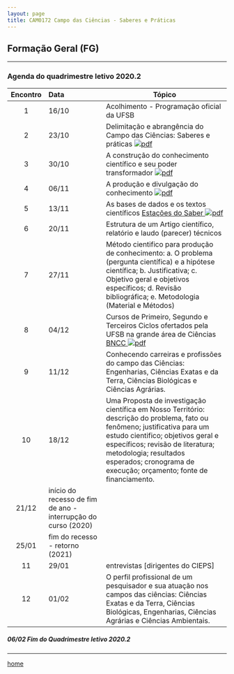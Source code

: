 ```yaml
---
layout: page
title: CAM0172 Campo das Ciências - Saberes e Práticas
---
```

## Formação Geral (FG)
---
### Agenda do quadrimestre letivo 2020.2  

Encontro | Data  | Tópico
:---: | :--- |---
1|16/10	| Acolhimento - Programação oficial da UFSB  
2|23/10	| Delimitação e abrangência do Campo das Ciências: Saberes e práticas [ ![pdf](/pages/icons16/pdf-icon.png)](/aulas/ISC0180/recursos/PlanoAtividadesES1.pdf)
3|30/10	|	A construção do conhecimento científico e seu poder transformador [ ![pdf](/pages/icons16/pdf-icon.png)](/aulas/ISC0180/recursos/1._Dayrell-1996-Escola-espao-socio-cultural.pdf)
4|06/11	|	A produção e divulgação do conhecimento [ ![pdf](/pages/icons16/pdf-icon.png)](/aulas/ISC0180/recursos/Atividade_1_-_Estgio_1.pdf)
5|13/11	|	As bases de dados e os textos científicos  [Estações do Saber  ![pdf](/pages/icons16/pdf-icon.png)](/aulas/ISC0180/recursos/09_observacaoregistroreflexao.pdf)
6|20/11	|	Estrutura de um Artigo científico, relatório e laudo (parecer) técnicos
7|27/11	|	Método cientifico para produção de conhecimento: a. O problema (pergunta científica) e a hipótese científica; b. Justificativa; c. Objetivo geral e objetivos específicos; d. Revisão bibliográfica; e. Metodologia (Material e Métodos)
8|04/12	| Cursos de Primeiro, Segundo e Terceiros Ciclos ofertados pela UFSB na grande área de Ciências [BNCC   ![pdf](/pages/icons16/pdf-icon.png)](/aulas/ISC0180/recursos/Alamo_BNCC-VERSAO-FINAL.pdf)
9|11/12	|	Conhecendo carreiras e profissões do campo das Ciências: Engenharias, Ciências Exatas e da Terra, Ciências Biológicas e Ciências Agrárias.
10|18/12	|	Uma Proposta de investigação científica em Nosso Território: descrição do problema, fato ou fenômeno; justificativa para um estudo cientifico; objetivos geral e específicos; revisão de literatura; metodologia; resultados esperados; cronograma de execução; orçamento; fonte de financiamento.
|21/12	| início do recesso de fim de ano - interrupção do curso (2020)
|25/01 | fim do recesso - retorno  (2021)
11|29/01	|	 entrevistas [dirigentes do CIEPS]
12|01/02	|	O perfil profissional de um pesquisador e sua atuação nos campos das ciências: Ciências Exatas e da Terra, Ciências Biológicas, Engenharias, Ciências Agrárias e Ciências Ambientais. 

#####  06/02		Fim do Quadrimestre letivo 2020.2

---
[home](index.html)
